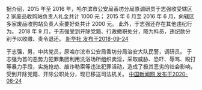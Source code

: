 据介绍，2015 年至 2016 年，哈尔滨市公安局香坊分局原调研员于志强收受辖区 2 家废品收购站负责人礼金共计 1000 元；
2015 年 6 月至 2016 年 6 月，向辖区多家废品收购站负责人索要好处共计 2000 元。
此外，于志强还存在其他违纪行为。
2018 年 9 月，于志强受到开除党籍、行政撤职处分，降为科员，违纪款分别予以收缴、责令退还。
[新华社 发布于2018-09-24](https://www.sohu.com/a/255782642_267106?_f=index_pagerecom_299)

于志强，男，中共党员，原哈尔滨市公安局香坊分局治安大队民警，调研员。
于志强为首的恶势力犯罪集团利用洗浴场所组织卖淫，采取威胁、恐吓、辱骂、殴打等暴力手段，实施抢劫、敲诈勒索等违法犯罪活动，造成了极其恶劣的社会影响，受到开除党籍、开除公职处分，现已移送司法机关。
[中国新闻网 发布于2020-08-24](https://baijiahao.baidu.com/s?id=1675872456708729007&wfr=spider&for=pc)
